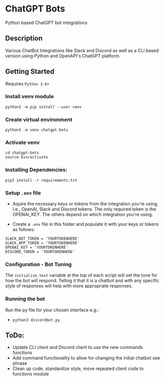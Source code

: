 # ChatGPT Bots
Python based ChatGPT bot integrations

## Description
Various ChatBot Integrations like Slack and Discord as well as a CLI based version using Python and OpenAPI's ChatGPT platform.

## Getting Started

Requires `Python 3.6+`

### Install venv module
`python3 -m pip install --user venv`

### Create virtual environment
`python3 -m venv chatgpt-bots`

### Activate venv
```
cd chatgpt-bots
source bin/activate
```

### Installing Dependencies:
```pip3 install -r requirements.txt```

### Setup `.env` file
- Aquire the necessary keys or tokens from the integration you're using. 
I.e., OpenAI, Slack and Discord tokens.
The only required token is the OPENAI_KEY. The others depend on which integration you're using.

- Create a `.env` file in this folder and populate it with your keys or tokens as follows:

```
SLACK_BOT_TOKEN = 'YOURTOKENHERE'
SLACK_APP_TOKEN = 'YOURTOKENHERE'
OPENAI_KEY = 'YOURTOKENHERE'
DISCORD_TOKEN = 'YOURTOKENHERE'
```

### Configuration - Bot Tuning
The `initialize_text` variable at the top of each script will set the tone for how the bot will respond. Telling it that it is a chatbot and with any specific style of responses will help with more appropriate responses.

### Running the bot
Run the py file for your chosen interface
e.g.:
- `python3 discordbot.py`


## ToDo:
- Update CLI client and Discord client to use the new commands functions
- Add command functionality to allow for changing the initial chatbot see phrase
- Clean up code, standardize style, move repeated client code to functions module



